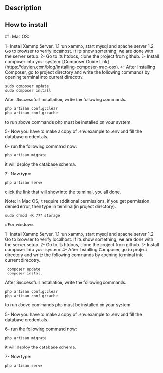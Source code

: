 
## Description




## How to install


#1. Mac OS:


1- Install Xammp Server.
  1.1 run xammp, start mysql and apache server
  1.2 Go to browser to verify localhost. If its show something, we are done with the server setup.
2- Go to its htdocs, clone the project from github.
3- Install composer into your system. [Composer Guide Link] (https://duvien.com/blog/installing-composer-mac-osx).
4- After Installing Composer, go to project directory and write the following commands by opening terminal into current direcotry.

```
sudo composer update
sudo composer install
```

After Successfull installation, write the following commands.

```
php artisan config:clear
php artisan config:cache
```

to run above commands php must be installed on your system.

5- Now you have to make a copy of .env.example to .env and fill the database credentials.

6- run the following command now:

```
php artisan migrate
```

it will deploy the database schema.


7- Now type: 

```
php artisan serve
```

click the link that will show into the terminal, you all done.

Note: In Mac OS, it require additional permissions, if you get permission denied error, then type in terminal(in project directory).

```
sudo chmod -R 777 storage
```


#For windows

1- Install Xammp Server.
  1.1 run xammp, start mysql and apache server
  1.2 Go to browser to verify localhost. If its show something, we are done with the server setup.
2- Go to its htdocs, clone the project from github.
3- Install composer into your system.
4- After Installing Composer, go to project directory and write the following commands by opening terminal into current direcotry.

```
 composer update
 composer install
```

After Successfull installation, write the following commands.

```
php artisan config:clear
php artisan config:cache
```

to run above commands php must be installed on your system.

5- Now you have to make a copy of .env.example to .env and fill the database credentials.

6- run the following command now:

```
php artisan migrate
```

it will deploy the database schema.


7- Now type: 

```
php artisan serve
```
